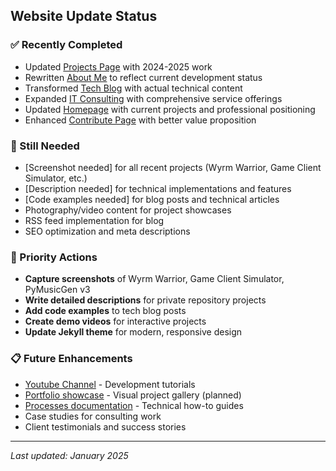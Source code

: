 ## Website Update Status

### ✅ Recently Completed
* Updated [Projects Page](./projects.md) with 2024-2025 work
* Rewritten [About Me](./aboutme.md) to reflect current development status  
* Transformed [Tech Blog](./techblog.md) with actual technical content
* Expanded [IT Consulting](./itconsulting.md) with comprehensive service offerings
* Updated [Homepage](./index.md) with current projects and professional positioning
* Enhanced [Contribute Page](./contribute.md) with better value proposition

### 🔄 Still Needed
* [Screenshot needed] for all recent projects (Wyrm Warrior, Game Client Simulator, etc.)
* [Description needed] for technical implementations and features
* [Code examples needed] for blog posts and technical articles
* Photography/video content for project showcases
* RSS feed implementation for blog
* SEO optimization and meta descriptions

### 🎯 Priority Actions
* **Capture screenshots** of Wyrm Warrior, Game Client Simulator, PyMusicGen v3
* **Write detailed descriptions** for private repository projects
* **Add code examples** to tech blog posts
* **Create demo videos** for interactive projects
* **Update Jekyll theme** for modern, responsive design

### 📋 Future Enhancements
* [Youtube Channel](https://www.youtube.com/channel/UCXkAWjxCmiZkfVocLP7sbNg) - Development tutorials
* [Portfolio showcase](./portfolio.md) - Visual project gallery (planned)
* [Processes documentation](./processes.md) - Technical how-to guides
* Case studies for consulting work
* Client testimonials and success stories

---

*Last updated: January 2025*
